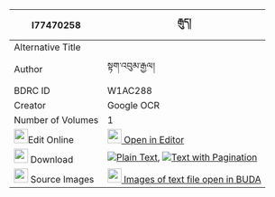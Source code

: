 |I77470258|རྒུད། 
| --- | --- 
|Alternative Title |
|Author| སྟག་འབུམ་རྒྱལ།
|BDRC ID | W1AC288
|Creator | Google OCR
|Number of Volumes| 1
|<img width="25" src="https://img.icons8.com/color/25/000000/edit-property.png">Edit Online| [<img width="25" src="https://avatars.githubusercontent.com/u/45091458?s=200&v=4"> Open in Editor](http://editor.openpecha.org/I77470258)
|<img width="25" src="https://img.icons8.com/fluent/48/000000/download-2.png"/>  Download | [![](https://img.icons8.com/color/20/000000/txt.png)Plain Text](https://github.com/Openpecha/I77470258/releases/download/v1/gu_plain_I77470258.zip), [![](https://img.icons8.com/color/20/000000/txt.png)Text with Pagination](https://github.com/Openpecha/I77470258/releases/download/v1/gu_pages_I77470258.zip)
|<img width="25" src="https://img.icons8.com/plasticine/100/000000/pictures-folder.png"/>  Source Images | [<img width="25" src="https://library.bdrc.io/icons/BUDA-small.svg"> Images of text file open in BUDA](https://library.bdrc.io/show/bdr:W1AC288)